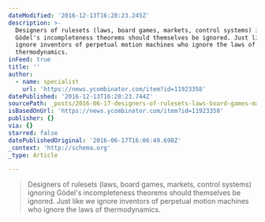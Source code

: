 ```yaml
---
dateModified: '2016-12-13T16:28:23.245Z'
description: >-
  Designers of rulesets (laws, board games, markets, control systems) ignoring
  Gödel's incompleteness theorems should themselves be ignored. Just like we
  ignore inventors of perpetual motion machines who ignore the laws of
  thermodynamics.
inFeed: true
title: ''
author:
  - name: specialist
    url: 'https://news.ycombinator.com/item?id=11923358'
datePublished: '2016-12-13T16:28:23.744Z'
sourcePath: _posts/2016-06-17-designers-of-rulesets-laws-board-games-markets-control-s.md
isBasedOnUrl: 'https://news.ycombinator.com/item?id=11923358'
publisher: {}
via: {}
starred: false
datePublishedOriginal: '2016-06-17T16:06:49.698Z'
_context: 'http://schema.org'
_type: Article

---
```

> Designers of rulesets (laws, board games, markets, control systems) ignoring Gödel's incompleteness theorems should themselves be ignored. Just like we ignore inventors of perpetual motion machines who ignore the laws of thermodynamics.